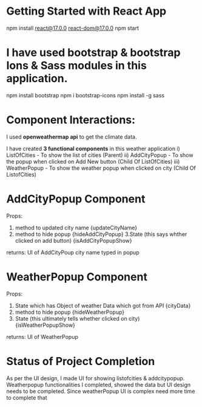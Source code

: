 # Getting Started with React App

npm install react@17.0.0 react-dom@17.0.0
npm start

# I have used bootstrap & bootstrap Ions & Sass modules in this application.

npm install bootstrap
npm i bootstrap-icons
npm install -g sass


# Component Interactions: 

I used **openweathermap api** to get the climate data.

I have created **3 functional components** in this weather application
i)   ListOfCities - To show the list of cities (Parent)
ii)  AddCityPopup - To show the popup when clicked on Add New button (Child Of ListOfCities)
iii) WeatherPopup - To show the weather popup when clicked on city (Child Of ListofCities)


# AddCityPopup Component
Props: 
1. method to updated city name {updateCityName}
2. method to hide popup {hideAddCityPopup}
3.State (this says whther clicked on add button)  {isAddCityPopupShow}

returns:
UI of AddCityPoup
city name typed in popup

# WeatherPopup Component
Props:
1. State which has Object of weather Data which got from API  {cityData}
2. method to hide popup  {hideWeatherPopup}
3. State (this ultimately tells whether clicked on city)  {isWeatherPopupShow}

returns:
UI of WeatherPopup


# Status of Project Completion
As per the UI design, I made UI for showing listofcities & addcitypopup.
Weatherpopup functionalities I completed, showed the data but UI design needs to be completed. 
Since weatherPopup UI is complex need more time to complete that
